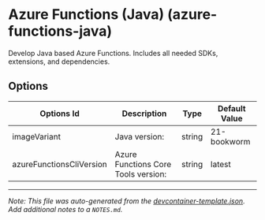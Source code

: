 
# Azure Functions (Java) (azure-functions-java)

Develop Java based Azure Functions. Includes all needed SDKs, extensions, and dependencies.

## Options

| Options Id | Description | Type | Default Value |
|-----|-----|-----|-----|
| imageVariant | Java version: | string | 21-bookworm |
| azureFunctionsCliVersion | Azure Functions Core Tools version: | string | latest |



---

_Note: This file was auto-generated from the [devcontainer-template.json](https://github.com/shibayan/devcontainers/blob/main/src/azure-functions-java/devcontainer-template.json).  Add additional notes to a `NOTES.md`._
